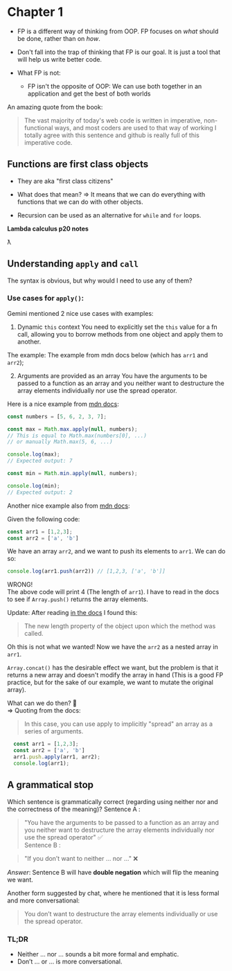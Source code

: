 # Chapter 1
- FP is a different way of thinking from OOP. FP focuses on *what* should be done, rather than on *how*.
- Don't fall into the trap of thinking that FP is our goal. It is just a tool that will help us write better code.

- What FP is not: 
  - FP isn't the opposite of OOP: We can use both together in an application and get the best of both worlds

An amazing quote from the book: 
> The vast majority of today's web code is written in imperative, non-functional ways, and most coders are used to that way of working
I totally agree with this sentence and github is really full of this imperative code.

## Functions are first class objects
- They are aka "first class citizens"
- What does that mean?
=> It means that we can do everything with functions that we can do with other objects. 

- Recursion can be used as an alternative for `while` and `for` loops.


**Lambda calculus p20 notes**
<!-- to be written... -->
ƛ

## Understanding `apply` and `call`
The syntax is obvious, but why would I need to use any of them?

### Use cases for `apply()`: 
Gemini mentioned 2 nice use cases with examples: 

1. Dynamic `this` context
You need to explicitly set the `this` value for a fn call, allowing you to borrow methods from one object and apply them to another.

The example: The example from mdn docs below (which has `arr1` and `arr2`);


2. Arguments are provided as an array
You have the arguments to be passed to a function as an array and you neither want to destructure the array elements individually nor use the spread operator. 

Here is a nice example from [mdn docs](https://developer.mozilla.org/en-US/docs/Web/JavaScript/Reference/Global_Objects/Function/apply): 
```js
const numbers = [5, 6, 2, 3, 7];

const max = Math.max.apply(null, numbers);
// This is equal to Math.max(numbers[0], ...)
// or manually Math.max(5, 6, ...)

console.log(max);
// Expected output: 7

const min = Math.min.apply(null, numbers);

console.log(min);
// Expected output: 2
```

Another nice example also from [mdn docs](https://developer.mozilla.org/en-US/docs/Web/JavaScript/Reference/Global_Objects/Function/apply#using_apply_to_append_an_array_to_another): 

Given the following code: 
```js
const arr1 = [1,2,3];
const arr2 = ['a', 'b']
```
We have an array `arr2`, and we want to push its elements to `arr1`.
We can do so: 
```js
console.log(arr1.push(arr2)) // [1,2,3, ['a', 'b']]
```
WRONG!  
  The above code will print 4 (The length of `arr1`). I have to read in the docs to see if `Array.push()` returns the array elements.

  Update: After reading [in the docs](https://developer.mozilla.org/en-US/docs/Web/JavaScript/Reference/Global_Objects/Array/push#return_value) I found this: 
  
> The new length property of the object upon which the method was called.

Oh this is not what we wanted!
Now we have the `arr2` as a nested array in `arr1`.

`Array.concat()` has the desirable effect we want, but the problem is that it returns a new array and doesn't modify the array in hand (This is a good FP practice, but for the sake of our example, we want to mutate the original array).

What can we do then? 🤔  
=> Quoting from the docs: 
> In this case, you can use apply to implicitly "spread" an array as a series of arguments.
```js
  const arr1 = [1,2,3];
  const arr2 = ['a', 'b']
  arr1.push.apply(arr1, arr2);
  console.log(arr1);
```

## A grammatical stop 
Which sentence is grammatically correct (regarding using neither nor and the correctness of the meaning)?
Sentence A : 
>"You have the arguments to be passed to a function as an array and you neither want to destructure the array elements individually nor use the spread operator" ✅  
Sentence B :

>"If you don’t want to neither … nor …" ❌

*Answer*: Sentence B will have **double negation** which will flip the meaning we want.

Another form suggested by chat, where he mentioned that it is less formal and more conversational: 
> You don’t want to destructure the array elements individually or use the spread operator.

### TL;DR
- Neither … nor … sounds a bit more formal and emphatic.
- Don’t … or … is more conversational.